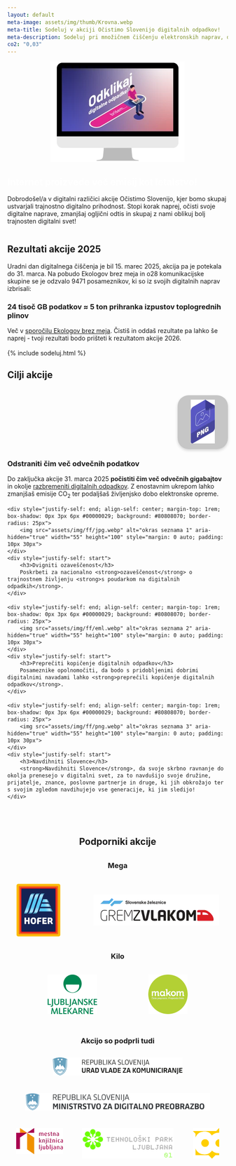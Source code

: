 ```yaml
---
layout: default
meta-image: assets/img/thumb/Krovna.webp
meta-title: Sodeluj v akciji Očistimo Slovenijo digitalnih odpadkov!
meta-description: Sodeluj pri množičnem čiščenju elektronskih naprav, diskov in e-poštnih predalov, da zbrišemo karseda veliko digitalne navlake in s tem zmanjšamo emisije.
co2: "0,03"
---
```


<div style="display:flex; justify-content: space-evenly; flex-wrap: wrap; align-items: center; margin-bottom: 1em;min-height: 15.9rem;" id="introdiv">
	<div>
		<img src="assets/img/dcd-si-kv.webp" width="306" height="230" id="idx-kv" alt="Odklikaj digitalne odpadke" aria-hidden="true">
	</div>
	<div id="intro">
		<h2 style="color:white">Internet proizvede več emisij kot letalstvo!</h2>
		<p>
			Dobrodošel/a v digitalni različici akcije Očistimo Slovenijo, kjer bomo skupaj ustvarjali trajnostno digitalno prihodnost. Stopi korak naprej, očisti svoje digitalne naprave, zmanjšaj ogljični odtis in skupaj z nami oblikuj bolj trajnosten digitalni svet!
		</p>
	</div>
</div>

<div class="block" style="min-height: 14.5rem;">
<h2>Rezultati akcije 2025</h2>

Uradni dan digitalnega čiščenja je bil 15. marec 2025, akcija pa je potekala do 31. marca. Na pobudo Ekologov brez meja in o28 komunikacijske skupine se je odzvalo 9471 posameznikov, ki so iz svojih digitalnih naprav izbrisali:



<h3>24 tisoč GB podatkov ≈ 5 ton prihranka izpustov toplogrednih plinov</h3> 

Več v <a href="https://ebm.si/glavna/web/prispevki/slovenija-ocistila-23-terabajtov-digitalnih-odpadkov" target="_blank" rel="noopener">sporočilu Ekologov brez meja</a>. Čistiš in oddaš rezultate pa lahko še naprej - tvoji rezultati bodo prišteti k rezultatom akcije 2026.
<br><br>
{% include sodeluj.html %}
</div>

<div class="block para" style="padding-bottom: 2.5rem">
<h2>Cilji akcije</h2>

<div id="cilji" style="display:grid; justify-content: center;">
	<div style="justify-self: end; align-self: center;margin-top: 1rem; box-shadow: 0px 3px 6px #00000029; background: #80808070; border-radius: 25px;">
		<img src="assets/img/ff/png.webp" alt="okras seznama 0" aria-hidden="true" width="55" height="100" style="margin: 0 auto; padding: 10px 30px">
	</div>
	<div style="justify-self: start">
		<h3>Odstraniti čim več odvečnih podatkov</h3>
		Do zaključka akcije 31. marca 2025 <strong>počistiti čim več odvečnih gigabajtov</strong> in okolje <a href="https://digital.ocistimo.si/o-akciji.html">razbremeniti digitalnih odpadkov</a>. Z enostavnim ukrepom lahko zmanjšaš emisije CO<sub>2</sub> ter podaljšaš življenjsko dobo elektronske opreme.
	</div>

	<div style="justify-self: end; align-self: center; margin-top: 1rem; box-shadow: 0px 3px 6px #00000029; background: #80808070; border-radius: 25px">
		<img src="assets/img/ff/jpg.webp" alt="okras seznama 1" aria-hidden="true" width="55" height="100" style="margin: 0 auto; padding: 10px 30px">
	</div>
	<div style="justify-self: start">
		<h3>Dvigniti ozaveščenost</h3>
		Poskrbeti za nacionalno <strong>ozaveščenost</strong> o trajnostnem življenju <strong>s poudarkom na digitalnih odpadkih</strong>.
	</div>

	<div style="justify-self: end; align-self: center; margin-top: 1rem; box-shadow: 0px 3px 6px #00000029; background: #80808070; border-radius: 25px">
		<img src="assets/img/ff/eml.webp" alt="okras seznama 2" aria-hidden="true" width="55" height="100" style="margin: 0 auto; padding: 10px 30px">
	</div>
	<div style="justify-self: start">
		<h3>Preprečiti kopičenje digitalnih odpadkov</h3>
		Posameznike opolnomočiti, da bodo s pridobljenimi dobrimi digitalnimi navadami lahko <strong>preprečili kopičenje digitalnih odpadkov</strong>.
	</div>

	<div style="justify-self: end; align-self: center; margin-top: 1rem; box-shadow: 0px 3px 6px #00000029; background: #80808070; border-radius: 25px">
		<img src="assets/img/ff/png.webp" alt="okras seznama 3" aria-hidden="true" width="55" height="100" style="margin: 0 auto; padding: 10px 30px">
	</div>
	<div style="justify-self: start">
		<h3>Navdihniti Slovence</h3>
		<strong>Navdihniti Slovence</strong>, da svoje skrbno ravnanje do okolja prenesejo v digitalni svet, za to navdušijo svoje družine, prijatelje, znance, poslovne partnerje in druge, ki jih obkrožajo ter s svojim zgledom navdihujejo vse generacije, ki jim sledijo!
	</div>
</div>

</div>

<div class="block para" style="text-align: center" aria-hidden="true">
	<h2>Podporniki akcije</h2>
	<h3 style="margin: 2rem 0">Mega</h3>
	<div style="display:flex; justify-content: space-evenly; flex-wrap: wrap; margin: 1em 0; gap: 2.5rem 3.5rem; align-items: center">
		<div>
			<img height="120" src="assets/img/podporniki/hofer.svg" alt="Logo Hofer">
		</div>
		<div>
			<img height="70" src="assets/img/podporniki/gremzvlakom.webp" alt="Logo SŽ">
		</div>
	</div>
	<h3 style="margin: 2rem 0">Kilo</h3>
	<div style="display:flex; justify-content: space-evenly; flex-wrap: wrap; margin: 1em 0; gap: 2.5rem 1.5rem; align-items: center">
		<div>
			<img src="assets/img/podporniki/LM sredina 2vrsticni rgb zelen.webp" alt="logo Ljubljanske mlekarne" width="113" height="90">
		</div>
		<div>
			<img src="assets/img/podporniki/Makom.webp" alt="logo Makom" width="90" height="90">
		</div>
	</div>
	<h3 style="margin: 3rem 0 1.75rem">Akcijo so podprli tudi</h3>
	<div style="display:flex; justify-content: space-evenly; flex-wrap: wrap; margin: 1em 0; gap: 2.5rem 1.5rem;">
		<img src="assets/img/podporniki/UKOM-logo.svg" id="ukom logo" alt="logo MDP" height="41">
		<img src="assets/img/podporniki/mdp.svg" id="mdplogo" alt="logo MDP" height="40">
		<img src="assets/img/podporniki/MKL-logo.webp" alt="Logo MKL" height="60">
		<img src="assets/img/podporniki/tplj-logo-f1.webp" alt="Logo TP LJ" height="70">
		<img src="assets/img/podporniki/knjmb.svg" alt="Logo Knjižnjice Maribor" height="70">
	</div>
</div>
